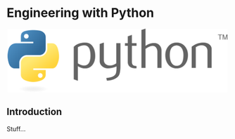# Engineering with Python

<p align="center">
  <img src="https://github.com/th1622EE/Data-Sets/blob/main/logos/python-logo-1.png" width="500" />
</p>

## Introduction

Stuff...
